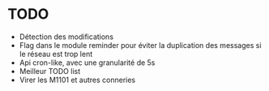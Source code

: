 # TODO
- Détection des modifications
- Flag dans le module reminder pour éviter la duplication des messages si le réseau est trop lent
- Api cron-like, avec une granularité de 5s
- Meilleur TODO list
- Virer les M1101 et autres conneries
